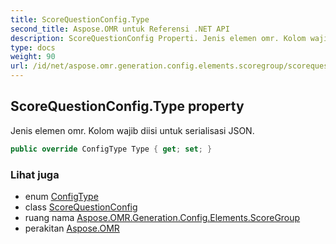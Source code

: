 ```yaml
---
title: ScoreQuestionConfig.Type
second_title: Aspose.OMR untuk Referensi .NET API
description: ScoreQuestionConfig Properti. Jenis elemen omr. Kolom wajib diisi untuk serialisasi JSON.
type: docs
weight: 90
url: /id/net/aspose.omr.generation.config.elements.scoregroup/scorequestionconfig/type/
---
```

## ScoreQuestionConfig.Type property

Jenis elemen omr. Kolom wajib diisi untuk serialisasi JSON.

```csharp
public override ConfigType Type { get; set; }
```

### Lihat juga

* enum [ConfigType](../../../aspose.omr.generation.config.enums/configtype/)
* class [ScoreQuestionConfig](../)
* ruang nama [Aspose.OMR.Generation.Config.Elements.ScoreGroup](../../scorequestionconfig/)
* perakitan [Aspose.OMR](../../../)


